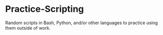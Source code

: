# Practice-Scripting

Random scripts in Bash, Python, and/or other languages to practice using them outside of work.

